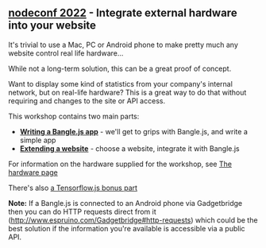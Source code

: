 [nodeconf 2022](https://www.nodeconf.eu/workshops/integrate-external-hardware-into-your-website) -  Integrate external hardware into your website
-----------------------------------------------------------------

It's trivial to use a Mac, PC or Android phone to make pretty much any website
control real life hardware...

While not a long-term solution, this can be a great proof of concept.

Want to display some kind of statistics from your company's internal network,
but on real-life hardware? This is a great way to do that without requiring
and changes to the site or API access.

This workshop contains two main parts:

 * [**Writing a Bangle.js app**](app.md) - we'll get to grips with Bangle.js, and write a simple app
 * [**Extending a website**](website.md) - choose a website, integrate it with Bangle.js

For information on the hardware supplied for the workshop, see [The hardware page](hardware.md)

There's also [a Tensorflow.js bonus part](tensorflow.md)

**Note:** If a Bangle.js is connected to an Android phone via Gadgetbridge then you can do
HTTP requests direct from it (http://www.espruino.com/Gadgetbridge#http-requests)
which could be the best solution if the information you're available
is accessible via a public API.
